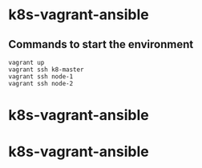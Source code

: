 # k8s-vagrant-ansible

## Commands to start the environment

```
vagrant up
vagrant ssh k8-master
vagrant ssh node-1
vagrant ssh node-2
```
# k8s-vagrant-ansible
# k8s-vagrant-ansible
